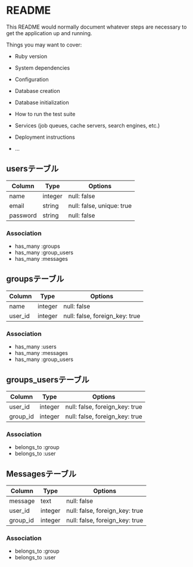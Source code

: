 # README

This README would normally document whatever steps are necessary to get the
application up and running.

Things you may want to cover:

* Ruby version

* System dependencies

* Configuration

* Database creation

* Database initialization

* How to run the test suite

* Services (job queues, cache servers, search engines, etc.)

* Deployment instructions

* ...

## usersテーブル

|Column|Type|Options|
|------|----|-------|
|name|integer|null: false|
|email|string|null: false, unique: true|
|password|string|null: false|

### Association
- has_many :groups
- has_many :group_users
- has_many :messages

## groupsテーブル

|Column|Type|Options|
|------|----|-------|
|name|integer|null: false|
|user_id|integer|null: false, foreign_key: true|

### Association

- has_many :users
- has_many :messages
- has_many :group_users

## groups_usersテーブル

|Column|Type|Options|
|------|----|-------|
|user_id|integer|null: false, foreign_key: true|
|group_id|integer|null: false, foreign_key: true|

### Association
- belongs_to :group
- belongs_to :user

## Messagesテーブル

|Column|Type|Options|
|------|----|-------|
|message|text|null: false|
|user_id|integer|null: false, foreign_key: true|
|group_id|integer|null: false, foreign_key: true|

### Association
- belongs_to :group
- belongs_to :user